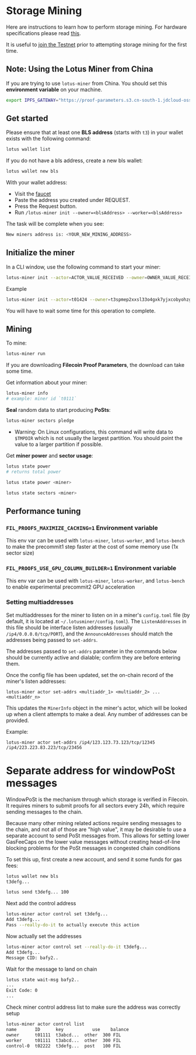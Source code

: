 # Storage Mining

Here are instructions to learn how to perform storage mining. For hardware specifications please read [this](https://lotu.sh/en+hardware-mining).

It is useful to [join the Testnet](https://lotu.sh/en+join-testnet) prior to attempting storage mining for the first time.

## Note: Using the Lotus Miner from China

If you are trying to use `lotus-miner` from China. You should set this **environment variable** on your machine.

```sh
export IPFS_GATEWAY="https://proof-parameters.s3.cn-south-1.jdcloud-oss.com/ipfs/"
```

## Get started

Please ensure that at least one **BLS address** (starts with `t3`) in your wallet exists with the following command:

```sh
lotus wallet list
```

If you do not have a bls address, create a new bls wallet:

```sh
lotus wallet new bls
```

With your wallet address:

- Visit the [faucet](http://spacerace.faucet.glif.io/)
- Paste the address you created under REQUEST.
- Press the Request button.
- Run `/lotus-miner init --owner=<blsAddress> --worker=<blsAddress>`

The task will be complete when you see:

```sh
New miners address is: <YOUR_NEW_MINING_ADDRESS>
```

## Initialize the miner

In a CLI window, use the following command to start your miner:

```sh
lotus-miner init --actor=ACTOR_VALUE_RECEIVED --owner=OWNER_VALUE_RECEIVED
```

Example

```sh
lotus-miner init --actor=t01424 --owner=t3spmep2xxsl33o4gxk7yjxcobyohzgj3vejzerug25iinbznpzob6a6kexcbeix73th6vjtzfq7boakfdtd6a
```

You will have to wait some time for this operation to complete.

## Mining

To mine:

```sh
lotus-miner run
```

If you are downloading **Filecoin Proof Parameters**, the download can take some time.

Get information about your miner:

```sh
lotus-miner info
# example: miner id `t0111`
```

**Seal** random data to start producing **PoSts**:

```sh
lotus-miner sectors pledge
```

- Warning: On Linux configurations, this command will write data to `$TMPDIR` which is not usually the largest partition. You should point the value to a larger partition if possible.

Get **miner power** and **sector usage**:

```sh
lotus state power
# returns total power

lotus state power <miner>

lotus state sectors <miner>
```

## Performance tuning

### `FIL_PROOFS_MAXIMIZE_CACHING=1` Environment variable

This env var can be used with `lotus-miner`, `lotus-worker`, and `lotus-bench` to make the precommit1 step faster at the cost of some memory use (1x sector size)

### `FIL_PROOFS_USE_GPU_COLUMN_BUILDER=1` Environment variable

This env var can be used with `lotus-miner`, `lotus-worker`, and `lotus-bench` to enable experimental precommit2 GPU acceleration

### Setting multiaddresses

Set multiaddresses for the miner to listen on in a miner's `config.toml` file
(by default, it is located at `~/.lotusminer/config.toml`). The `ListenAddresses` in this file should be interface listen addresses (usually `/ip4/0.0.0.0/tcp/PORT`), and the `AnnounceAddresses` should match the addresses being passed to `set-addrs`.

The addresses passed to `set-addrs` parameter in the commands below should be currently active and dialable; confirm they are before entering them.

Once the config file has been updated, set the on-chain record of the miner's listen addresses:

```
lotus-miner actor set-addrs <multiaddr_1> <multiaddr_2> ... <multiaddr_n>
```

This updates the `MinerInfo` object in the miner's actor, which will be looked up
when a client attempts to make a deal. Any number of addresses can be provided.

Example:

```
lotus-miner actor set-addrs /ip4/123.123.73.123/tcp/12345 /ip4/223.223.83.223/tcp/23456
```

# Separate address for windowPoSt messages

WindowPoSt is the mechanism through which storage is verified in Filecoin. It requires miners to submit proofs for all sectors every 24h, which require sending messages to the chain.

Because many other mining related actions require sending messages to the chain, and not all of those are "high value", it may be desirable to use a separate account to send PoSt messages from. This allows for setting lower GasFeeCaps on the lower value messages without creating head-of-line blocking problems for the PoSt messages in congested chain conditions

To set this up, first create a new account, and send it some funds for gas fees:
```sh
lotus wallet new bls
t3defg...

lotus send t3defg... 100
```

Next add the control address
```sh
lotus-miner actor control set t3defg...
Add t3defg...
Pass --really-do-it to actually execute this action
```

Now actually set the addresses
```sh
lotus-miner actor control set --really-do-it t3defg...
Add t3defg...
Message CID: bafy2..
```

Wait for the message to land on chain
```sh
lotus state wait-msg bafy2..
...
Exit Code: 0
...
```

Check miner control address list to make sure the address was correctly setup
```sh
lotus-miner actor control list
name       ID      key           use    balance
owner      t01111  t3abcd...  other  300 FIL
worker     t01111  t3abcd...  other  300 FIL
control-0  t02222  t3defg...  post   100 FIL
```
